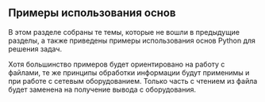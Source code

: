 ## Примеры использования основ

В этом разделе собраны те темы, которые не вошли в предыдущие разделы, а также приведены примеры использования основ Python для решения задач.

Хотя большинство примеров будет ориентировано на работу с файлами, те же принципы обработки информации будут применимы и при работе с сетевым оборудованием.
Только часть с чтением из файла будет заменена на получение вывода с оборудования.



